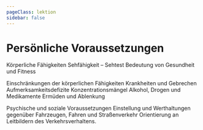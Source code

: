```yaml
---
pageClass: lektion
sidebar: false
---
```


<div class="abschnitte">

<abschnitt>

# Persönliche Voraussetzungen

Körperliche Fähigkeiten
Sehfähigkeit – Sehtest
Bedeutung von Gesundheit und Fitness

</abschnitt>
<abschnitt>

Einschränkungen der körperlichen Fähigkeiten
Krankheiten und Gebrechen
Aufmerksamkeitsdefizite
Konzentrationsmängel
Alkohol, Drogen und Medikamente
Ermüden und Ablenkung

</abschnitt>
<abschnitt>

Psychische und soziale Voraussetzungen
Einstellung und Werthaltungen gegenüber Fahrzeugen, Fahren und Straßenverkehr
Orientierung an Leitbildern des Verkehrsverhaltens.

</abschnitt>

</div>